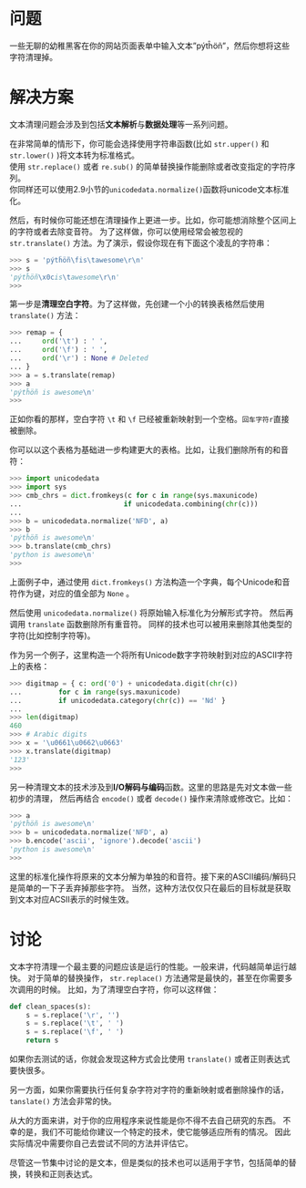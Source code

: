 # 问题

一些无聊的幼稚黑客在你的网站页面表单中输入文本”pýtĥöñ”，然后你想将这些字符清理掉。

# 解决方案

文本清理问题会涉及到包括**文本解析**与**数据处理**等一系列问题。

在非常简单的情形下，你可能会选择使用字符串函数(比如 `str.upper()` 和 `str.lower()` )将文本转为标准格式。   
使用 `str.replace()` 或者 `re.sub()` 的简单替换操作能删除或者改变指定的字符序列。  
你同样还可以使用2.9小节的` unicodedata.normalize() `函数将unicode文本标准化。

然后，有时候你可能还想在清理操作上更进一步。比如，你可能想消除整个区间上的字符或者去除变音符。  为了这样做，你可以使用经常会被忽视的 `str.translate()` 方法。为了演示，假设你现在有下面这个凌乱的字符串：

```python
>>> s = 'pýtĥöñ\fis\tawesome\r\n'
>>> s
'pýtĥöñ\x0cis\tawesome\r\n'
>>>
```

第一步是**清理空白字符**。为了这样做，先创建一个小的转换表格然后使用 `translate()` 方法：

```python
>>> remap = {
...     ord('\t') : ' ',
...     ord('\f') : ' ',
...     ord('\r') : None # Deleted
... }
>>> a = s.translate(remap)
>>> a
'pýtĥöñ is awesome\n'
>>>
```

正如你看的那样，空白字符 `\t` 和 `\f` 已经被重新映射到一个空格。`回车字符r`直接被删除。

你可以以这个表格为基础进一步构建更大的表格。比如，让我们删除所有的和音符：

```python
>>> import unicodedata
>>> import sys
>>> cmb_chrs = dict.fromkeys(c for c in range(sys.maxunicode)
...                         if unicodedata.combining(chr(c)))
...
>>> b = unicodedata.normalize('NFD', a)
>>> b
'pýtĥöñ is awesome\n'
>>> b.translate(cmb_chrs)
'python is awesome\n'
>>>
```

上面例子中，通过使用 `dict.fromkeys()` 方法构造一个字典，每个Unicode和音符作为键，对应的值全部为 `None` 。

然后使用 `unicodedata.normalize()` 将原始输入标准化为分解形式字符。 然后再调用 `translate` 函数删除所有重音符。 同样的技术也可以被用来删除其他类型的字符(比如控制字符等)。

作为另一个例子，这里构造一个将所有Unicode数字字符映射到对应的ASCII字符上的表格：

```python
>>> digitmap = { c: ord('0') + unicodedata.digit(chr(c))
...         for c in range(sys.maxunicode)
...         if unicodedata.category(chr(c)) == 'Nd' }
...
>>> len(digitmap)
460
>>> # Arabic digits
>>> x = '\u0661\u0662\u0663'
>>> x.translate(digitmap)
'123'
>>>
```

另一种清理文本的技术涉及到**I/O解码与编码**函数。这里的思路是先对文本做一些初步的清理， 然后再结合 `encode()` 或者 `decode()` 操作来清除或修改它。比如：

```python
>>> a
'pýtĥöñ is awesome\n'
>>> b = unicodedata.normalize('NFD', a)
>>> b.encode('ascii', 'ignore').decode('ascii')
'python is awesome\n'
>>>
```

这里的标准化操作将原来的文本分解为单独的和音符。接下来的ASCII编码/解码只是简单的一下子丢弃掉那些字符。 当然，这种方法仅仅只在最后的目标就是获取到文本对应ACSII表示的时候生效。

# 讨论

文本字符清理一个最主要的问题应该是运行的性能。一般来讲，代码越简单运行越快。 对于简单的替换操作， `str.replace()` 方法通常是最快的，甚至在你需要多次调用的时候。 比如，为了清理空白字符，你可以这样做：

```python
def clean_spaces(s):
    s = s.replace('\r', '')
    s = s.replace('\t', ' ')
    s = s.replace('\f', ' ')
    return s
```

如果你去测试的话，你就会发现这种方式会比使用 `translate()` 或者正则表达式要快很多。

另一方面，如果你需要执行任何复杂字符对字符的重新映射或者删除操作的话， `tanslate()` 方法会非常的快。

从大的方面来讲，对于你的应用程序来说性能是你不得不去自己研究的东西。 不幸的是，我们不可能给你建议一个特定的技术，使它能够适应所有的情况。 因此实际情况中需要你自己去尝试不同的方法并评估它。

尽管这一节集中讨论的是文本，但是类似的技术也可以适用于字节，包括简单的替换，转换和正则表达式。
